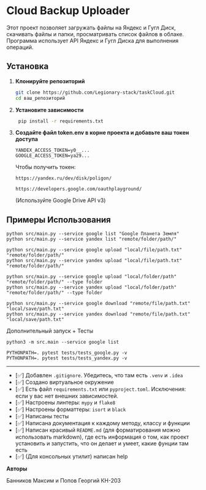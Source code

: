 # Cloud Backup Uploader

Этот проект позволяет загружать файлы на Яндекс и Гугл Диск, скачивать файлы и папки,
просматривать список файлов в облаке.
Программа использует API Яндекс и Гугл Диска для выполнения операций.

## Установка

1. **Клонируйте репозиторий**

   ```bash
   git clone https://github.com/Legionary-stack/taskCloud.git
   cd ваш_репозиторий
   ```

2. **Установите зависимости**
    ```bash
     pip install -r requirements.txt
    ```
3. **Создайте файл token.env в корне проекта и добавьте ваш токен доступа**
    ```env
   YANDEX_ACCESS_TOKEN=y0__...
   GOOGLE_ACCESS_TOKEN=ya29...
    ```
   Чтобы получить токен:
    ```text
    https://yandex.ru/dev/disk/poligon/
    ```
   ```text
   https://developers.google.com/oauthplayground/
      ```
   (Используйте Google Drive API v3)

## Примеры Использования

```shell
python src/main.py --service google list "Google Планета Земля"
python src/main.py --service yandex list "remote/folder/path/"

python src/main.py --service google upload "local/file/path.txt" "remote/folder/path/"
python src/main.py --service yandex upload "local/file/path.txt" "remote/folder/path/"

python src/main.py --service google upload "local/folder/path" "remote/folder/path/" --type folder
python src/main.py --service yandex upload "local/folder/path" "remote/folder/path/" --type folder

python src/main.py --service google download "remote/file/path.txt" "local/save/path.txt"
python src/main.py --service yandex download "remote/file/path.txt" "local/save/path.txt"
```
Дополнительный запуск + Тесты
```shell
python3 -m src.main --service google list

PYTHONPATH=. pytest tests/tests_google.py -v
PYTHONPATH=. pytest tests/tests_yandex.py -v  
```

** **
- [✅] Добавлен `.gitignore`. Убедитесь, что там есть `.venv` и `.idea`
- [✅] Создано виртуальное окружение
- [✅] Есть файл `requirements.txt` или `pyproject.toml`. Исключения: если у вас нет внешних зависимостей.
- [✅] Настроены линтеры: `mypy` и `flake8`
- [✅] Настроены форматтеры: `isort` и `black`
- [✅] Написаны тесты
- [✅] Написана документация к каждому методу, классу и функции
- [✅] Написан красивый `README.md` (для форматирования можно использовать markdown), где есть информация о том, как
  проект установить и запустить, что он делает и умеет, какие фунции там есть
- [✅] (Для консольных утилит) написан help

**Авторы**

Банников Максим и Попов Георгий КН-203